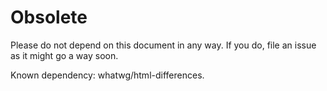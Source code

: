 # Obsolete

Please do not depend on this document in any way. If you do, file an issue as it might go a way soon.

Known dependency: whatwg/html-differences.
